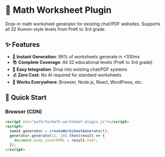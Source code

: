 # 🧮 Math Worksheet Plugin

Drop-in math worksheet generator for existing chat/PDF websites. Supports all 32 Kumon-style levels from PreK to 3rd grade.

## ✨ Features

- 🚀 **Instant Generation**: 99% of worksheets generate in <100ms
- 📚 **Complete Coverage**: All 32 educational levels (PreK to 3rd grade)
- 🔌 **Easy Integration**: Drop into existing chat/PDF systems
- 💰 **Zero Cost**: No AI required for standard worksheets
- 📱 **Works Everywhere**: Browser, Node.js, React, WordPress, etc.

## 🚀 Quick Start

### Browser (CDN)
```html
<script src="path/to/math-worksheet-plugin.js"></script>
<script>
  const generator = createWorksheetGenerator();
  generator.generate(11, 20).then(result => {
    document.body.innerHTML = result.html;
  });
</script>
